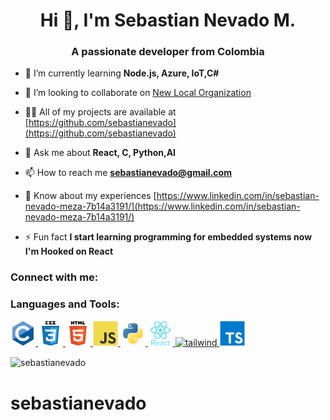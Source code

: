 <h1 align="center">Hi 👋, I'm Sebastian Nevado M.</h1>
<h3 align="center">A passionate developer from Colombia</h3>

- 🌱 I’m currently learning **Node.js, Azure, IoT,C#**

- 👯 I’m looking to collaborate on [New Local Organization](https://github.com/Infinity-Electrons)

- 👨‍💻 All of my projects are available at [https://github.com/sebastianevado](https://github.com/sebastianevado)

- 💬 Ask me about **React, C, Python,AI**

- 📫 How to reach me **sebastianevado@gmail.com**

- 📄 Know about my experiences [https://www.linkedin.com/in/sebastian-nevado-meza-7b14a3191/](https://www.linkedin.com/in/sebastian-nevado-meza-7b14a3191/)

- ⚡ Fun fact **I start learning programming for embedded systems now I'm Hooked on React**

<h3 align="left">Connect with me:</h3>
<p align="left">
</p>

<h3 align="left">Languages and Tools:</h3>
<p align="left"> <a href="https://www.cprogramming.com/" target="_blank" rel="noreferrer"> <img src="https://raw.githubusercontent.com/devicons/devicon/master/icons/c/c-original.svg" alt="c" width="40" height="40"/> </a> <a href="https://www.w3schools.com/css/" target="_blank" rel="noreferrer"> <img src="https://raw.githubusercontent.com/devicons/devicon/master/icons/css3/css3-original-wordmark.svg" alt="css3" width="40" height="40"/> </a> <a href="https://www.w3.org/html/" target="_blank" rel="noreferrer"> <img src="https://raw.githubusercontent.com/devicons/devicon/master/icons/html5/html5-original-wordmark.svg" alt="html5" width="40" height="40"/> </a> <a href="https://developer.mozilla.org/en-US/docs/Web/JavaScript" target="_blank" rel="noreferrer"> <img src="https://raw.githubusercontent.com/devicons/devicon/master/icons/javascript/javascript-original.svg" alt="javascript" width="40" height="40"/> </a> <a href="https://www.python.org" target="_blank" rel="noreferrer"> <img src="https://raw.githubusercontent.com/devicons/devicon/master/icons/python/python-original.svg" alt="python" width="40" height="40"/> </a> <a href="https://reactjs.org/" target="_blank" rel="noreferrer"> <img src="https://raw.githubusercontent.com/devicons/devicon/master/icons/react/react-original-wordmark.svg" alt="react" width="40" height="40"/> </a> <a href="https://tailwindcss.com/" target="_blank" rel="noreferrer"> <img src="https://www.vectorlogo.zone/logos/tailwindcss/tailwindcss-icon.svg" alt="tailwind" width="40" height="40"/> </a> <a href="https://www.typescriptlang.org/" target="_blank" rel="noreferrer"> <img src="https://raw.githubusercontent.com/devicons/devicon/master/icons/typescript/typescript-original.svg" alt="typescript" width="40" height="40"/> </a> </p>

<p><img align="center" src="https://github-readme-stats.vercel.app/api/top-langs?username=sebastianevado&show_icons=true&theme=dracula&bg_color=000000&locale=en&layout=compact" alt="sebastianevado" /></p>

# sebastianevado

